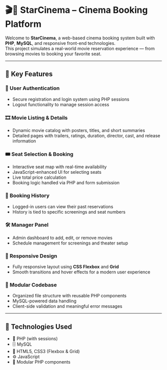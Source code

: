 # 🎬🌟 StarCinema – Cinema Booking Platform

Welcome to **StarCinema**, a web-based cinema booking system built with **PHP**, **MySQL**, and responsive front-end technologies.  
This project simulates a real-world movie reservation experience — from browsing movies to booking your favorite seat.

---

## 🔶 Key Features

### 🔐 User Authentication
- Secure registration and login system using PHP sessions  
- Logout functionality to manage session access  

### 🎞️ Movie Listing & Details
- Dynamic movie catalog with posters, titles, and short summaries  
- Detailed pages with trailers, ratings, duration, director, cast, and release information  

### 🎟️ Seat Selection & Booking
- Interactive seat map with real-time availability  
- JavaScript-enhanced UI for selecting seats  
- Live total price calculation  
- Booking logic handled via PHP and form submission  

### 🧾 Booking History
- Logged-in users can view their past reservations  
- History is tied to specific screenings and seat numbers  

### 🛠️ Manager Panel
- Admin dashboard to add, edit, or remove movies  
- Schedule management for screenings and theater setup  

### 📱 Responsive Design
- Fully responsive layout using **CSS Flexbox** and **Grid**  
- Smooth transitions and hover effects for a modern user experience  

### 🧩 Modular Codebase
- Organized file structure with reusable PHP components  
- MySQL-powered data handling  
- Client-side validation and meaningful error messages  

---

## 🌿 Technologies Used

- 🧠 PHP (with sessions)
- 🗄️ MySQL
- 🎨 HTML5, CSS3 (Flexbox & Grid)
- ⚙️ JavaScript
- 🧩 Modular PHP components



